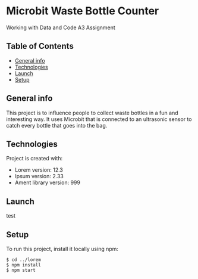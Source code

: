 # Microbit Waste Bottle Counter
Working with Data and Code A3 Assignment

## Table of Contents
* [General info](#general-info)
* [Technologies](#technologies)
* [Launch](#launch)
* [Setup](#setup)

## General info
This project is to influence people to collect waste bottles in a fun and interesting way. It uses Microbit that is connected to an ultrasonic sensor to catch every bottle that goes into the bag.   
	
## Technologies
Project is created with:
* Lorem version: 12.3
* Ipsum version: 2.33
* Ament library version: 999
	
## Launch
test

## Setup
To run this project, install it locally using npm:

```
$ cd ../lorem
$ npm install
$ npm start
```
